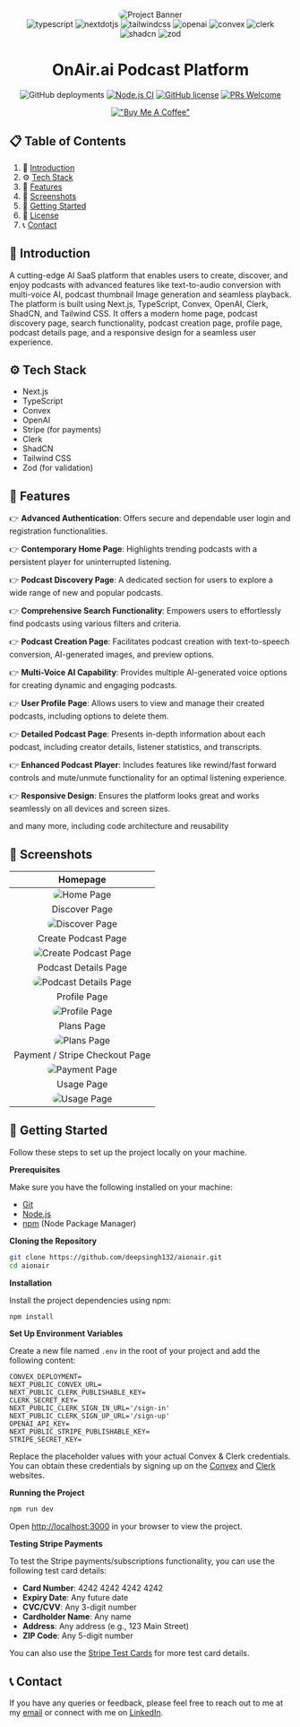 <div align="center">
  <br />
      <img src="assets/banner.png" alt="Project Banner" style="border-radius:12px; max-width:100%;">
  <br />

  <div>
    <img src="https://img.shields.io/badge/-Typescript-black?style=for-the-badge&logoColor=white&logo=typescript&color=3178C6" alt="typescript" />
    <img src="https://img.shields.io/badge/-Next_._JS-black?style=for-the-badge&logoColor=white&logo=nextdotjs&color=000000" alt="nextdotjs" />
    <img src="https://img.shields.io/badge/-Tailwind_CSS-black?style=for-the-badge&logoColor=white&logo=tailwindcss&color=06B6D4" alt="tailwindcss" />
    <img src="https://img.shields.io/badge/-OpenAI-black?style=for-the-badge&logoColor=white&logo=openai&color=412991" alt="openai" />
    <img src="https://img.shields.io/badge/-Convex-black?style=for-the-badge&logoColor=white&logo=convex&color=FFD700" alt="convex" />
    <img src="https://img.shields.io/badge/-Clerk-black?style=for-the-badge&logoColor=white&logo=clerk&color=000000" alt="clerk" />
    <img src="https://img.shields.io/badge/shadcn%2Fui-000000?style=for-the-badge&logo=shadcnui&logoColor=white" alt="shadcn" />
    <img src="https://img.shields.io/badge/zod-%233068b7.svg?style=for-the-badge&logo=zod&logoColor=white)" alt="zod">

  </div>

  <h1 align="center">OnAir.ai Podcast Platform</h1>

  ![GitHub deployments](https://img.shields.io/github/deployments/deepsingh132/aionair/production?label=build)
  [![Node.js CI](https://github.com/deepsingh132/aionair/actions/workflows/node.js.yml/badge.svg)](https://github.com/deepsingh132/aionair/actions/workflows/node.js.yml)
  [![GitHub license](https://img.shields.io/badge/license-MIT-blue.svg)](https://github.com/facebook/react/blob/main/LICENSE)
  [![PRs Welcome](https://img.shields.io/badge/PRs-welcome-brightgreen.svg)](https://reactjs.org/docs/how-to-contribute.html#your-first-pull-request)
  
  [!["Buy Me A Coffee"](https://www.buymeacoffee.com/assets/img/custom_images/yellow_img.png)](https://www.buymeacoffee.com/deepsingh132)



</div>

## 📋 <a name="table">Table of Contents</a>

1. 🤖 [Introduction](#introduction)
2. ⚙️ [Tech Stack](#tech-stack)
3. 🔋 [Features](#features)
4. 📸 [Screenshots](#screenshots)
5. 🤸 [Getting Started](#getting-started)
6. 📄 [License](#license)
7. 📞 [Contact](#contact)


## <a name="introduction">🤖 Introduction</a>

A cutting-edge AI SaaS platform that enables users to create, discover, and enjoy podcasts with advanced features like text-to-audio conversion with multi-voice AI, podcast thumbnail Image generation and seamless playback. The platform is built using Next.js, TypeScript, Convex, OpenAI, Clerk, ShadCN, and Tailwind CSS. It offers a modern home page, podcast discovery page, search functionality, podcast creation page, profile page, podcast details page, and a responsive design for a seamless user experience.

## <a name="tech-stack">⚙️ Tech Stack</a>

- Next.js
- TypeScript
- Convex
- OpenAI
- Stripe (for payments)
- Clerk
- ShadCN
- Tailwind CSS
- Zod (for validation)

## <a name="features">🔋 Features</a>

👉 **Advanced Authentication**: Offers secure and dependable user login and registration functionalities.

👉 **Contemporary Home Page**: Highlights trending podcasts with a persistent player for uninterrupted listening.

👉 **Podcast Discovery Page**: A dedicated section for users to explore a wide range of new and popular podcasts.

👉 **Comprehensive Search Functionality**: Empowers users to effortlessly find podcasts using various filters and criteria.

👉 **Podcast Creation Page**: Facilitates podcast creation with text-to-speech conversion, AI-generated images, and preview options.

👉 **Multi-Voice AI Capability**: Provides multiple AI-generated voice options for creating dynamic and engaging podcasts.

👉 **User Profile Page**: Allows users to view and manage their created podcasts, including options to delete them.

👉 **Detailed Podcast Page**: Presents in-depth information about each podcast, including creator details, listener statistics, and transcripts.

👉 **Enhanced Podcast Player**: Includes features like rewind/fast forward controls and mute/unmute functionality for an optimal listening experience.

👉 **Responsive Design**: Ensures the platform looks great and works seamlessly on all devices and screen sizes.

and many more, including code architecture and reusability

## <a name="screenshots">📸 Screenshots</a>

| Homepage |
| :-----------: |
|  <img src="assets/screenshots/home.png" alt="Home Page" style="border-radius:12px; max-width:100%;">  |
| Discover Page |
| <img src="assets/screenshots/discover.png" alt="Discover Page" style="border-radius:12px; max-width:100%;">   |
| Create Podcast Page |
| <img src="assets/screenshots/create.png" alt="Create Podcast Page" style="border-radius:12px; max-width:100%;"> |
| Podcast Details Page |
|  <img src="assets/screenshots/podcast.png" alt="Podcast Details Page" style="border-radius:12px; max-width:100%;"> |
| Profile Page |
|  <img src="assets/screenshots/profile.png" alt="Profile Page" style="border-radius:12px; max-width:100%;"> |
| Plans Page |
|  <img src="assets/screenshots/plans.png" alt="Plans Page" style="border-radius:12px; max-width:100%;"> |
| Payment / Stripe Checkout Page |
|  <img src="assets/screenshots/stripe.png" alt="Payment Page" style="border-radius:12px; max-width:100%;"> |
| Usage Page |
|  <img src="assets/screenshots/usage.png" alt="Usage Page" style="border-radius:12px; max-width:100%;"> |


## <a name="getting-started">🤸 Getting Started</a>

Follow these steps to set up the project locally on your machine.

**Prerequisites**

Make sure you have the following installed on your machine:

- [Git](https://git-scm.com/)
- [Node.js](https://nodejs.org/en)
- [npm](https://www.npmjs.com/) (Node Package Manager)

**Cloning the Repository**

```bash
git clone https://github.com/deepsingh132/aionair.git
cd aionair
```

**Installation**

Install the project dependencies using npm:

```bash
npm install
```

**Set Up Environment Variables**

Create a new file named `.env` in the root of your project and add the following content:

```env
CONVEX_DEPLOYMENT=
NEXT_PUBLIC_CONVEX_URL=
NEXT_PUBLIC_CLERK_PUBLISHABLE_KEY=
CLERK_SECRET_KEY=
NEXT_PUBLIC_CLERK_SIGN_IN_URL='/sign-in'
NEXT_PUBLIC_CLERK_SIGN_UP_URL='/sign-up'
OPENAI_API_KEY=
NEXT_PUBLIC_STRIPE_PUBLISHABLE_KEY=
STRIPE_SECRET_KEY=
```

Replace the placeholder values with your actual Convex & Clerk credentials. You can obtain these credentials by signing up on the [Convex](https://www.convex.dev/) and [Clerk](https://clerk.com/) websites.

**Running the Project**

```bash
npm run dev
```

Open [http://localhost:3000](http://localhost:3000) in your browser to view the project.

**Testing Stripe Payments**

To test the Stripe payments/subscriptions functionality, you can use the following test card details:

- **Card Number**: 4242 4242 4242 4242
- **Expiry Date**: Any future date
- **CVC/CVV**: Any 3-digit number
- **Cardholder Name**: Any name
- **Address**: Any address (e.g., 123 Main Street)
- **ZIP Code**: Any 5-digit number

You can also use the [Stripe Test Cards](https://docs.stripe.com/testing#cards) for more test card details.


## <a name="contact">📞 Contact</a>

If you have any queries or feedback, please feel free to reach out to me at my [email](mailto:syedahmedullahjaser@gmail.com) or connect with me on [LinkedIn](https://www.linkedin.com/in/ahmedullahsyed/).

<br />
<br />
